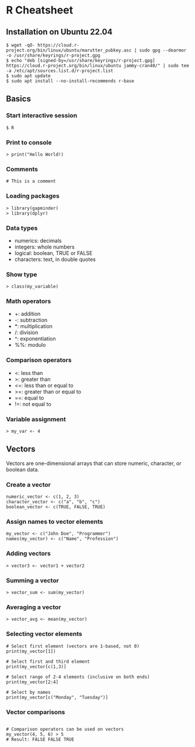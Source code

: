 
# R Cheatsheet

## Installation on Ubuntu 22.04

~~~
$ wget -qO- https://cloud.r-project.org/bin/linux/ubuntu/marutter_pubkey.asc | sudo gpg --dearmor -o /usr/share/keyrings/r-project.gpg
$ echo "deb [signed-by=/usr/share/keyrings/r-project.gpg] https://cloud.r-project.org/bin/linux/ubuntu jammy-cran40/" | sudo tee -a /etc/apt/sources.list.d/r-project.list
$ sudo apt update
$ sudo apt install --no-install-recommends r-base
~~~

## Basics

### Start interactive session
`$ R`

### Print to console
`> print("Hello World!)`

### Comments
`# This is a comment`

### Loading packages

~~~
> library(gapminder)
> library(dplyr)
~~~

### Data types

- numerics: decimals
- integers: whole numbers
- logical: boolean, TRUE or FALSE
- characters: text, in double quotes


### Show type

`> class(my_variable)`

### Math operators

- +: addition
- -: subtraction
- *: multiplication
- /: division
- ^: exponentiation
- %%: modulo

### Comparison operators

- <: less than
- &gt;: greater than
- <=: less than or equal to
- &gt;=: greater than or equal to
- ==: equal to
- !=: not equal to

### Variable assignment

`> my_var <- 4`

## Vectors

Vectors are one-dimensional arrays that can store numeric, character, or boolean data.

### Create a vector

~~~
numeric_vector <- c(1, 2, 3)
character_vector <- c("a", "b", "c")
boolean_vector <- c(TRUE, FALSE, TRUE)
~~~

### Assign names to vector elements

~~~
my_vector <- c("John Doe", "Programmer")
names(my_vector) <- c("Name", "Profession")
~~~

### Adding vectors
`> vector3 <- vector1 + vector2`

### Summing a vector
`> vector_sum <- sum(my_vector)`

### Averaging a vector
`> vector_avg <- mean(my_vector)`

### Selecting vector elements

~~~
# Select first element (vectors are 1-based, not 0)
print(my_vector[1])

# Select first and third element
print(my_vector[c(1,3)]

# Select range of 2-4 elements (inclusive on both ends)
print(my_vector[2:4]

# Select by names
print(my_vector[c("Monday", "Tuesday")]
~~~

### Vector comparisons

~~~

# Comparison operators can be used on vectors
my_vector(4, 5, 6) > 5
# Result: FALSE FALSE TRUE
~~~
